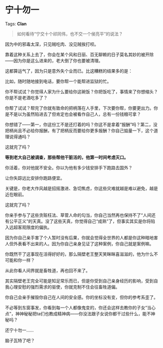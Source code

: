 # 宁十勿一

Tags: **Clan**

> 如何看待“宁交十个祁同伟，也不交一个侯亮平”的说法？



因为中的邪毒太深，只见贼吃肉、没见贼挨打呗。

靠着这种关系上去了，你会在某个风和日丽、百无聊赖的日子莫名其妙的被开除——因为你是这么进来的，老大倒了你也要被清理。

这都算运气了，因为只是意外失个业而已。比这糟糕的结果多的是：

比如，随时随地接到电话，要你帮一个能帮进监狱的忙。

你不帮试试？你觉得人家为什么要给你这碗饭？你把饭吃了，事情来了你想缩头？你是不是老酒吃多了？

你帮了试试？帮完了你就有致命的把柄落在人手里，下次要你帮，你要更出力。你是不是以为虽然陷进去了但肯定也会被看作自己人，总有一份钱粮可拿？

你想错了——第一，你这份工不是还打着的吗？你这不是拿着“报酬”吗？第二，没把柄尚且不必给你报酬，有了把柄反而要给你更多报酬？你自己掂量一下，这个道理说得通吗？

这就完了吗？

**等到老大自己被调查，那些帮他干脏活的，他第一时间考虑灭口。**

你活着，你对他就不安全。你以为他有多少钱安排手下跑路去国外？

让你失踪远比安排你跑路便宜。

关键是，你老大作风越是招摇激进、急切焦虑，你这些灾难就越是难以避免，越是近在眼前。

这就完了吗？

你亲手参与了这些贪赃枉法、草菅人命的勾当，你自己当然再也保持不了“人间还有公平正义”的天真。没了这些天真，你觉得自己“成熟”了，但事实其实是你将陷入远超客观限度的偏执。

因为你自己亲手害了个人暂时没有后果，你就会觉得全世界的人都是你这种暗地害人但外表看不出来的人。因为你自己亲身见证了这种案例，你自己就是案例嘛。

你既然干了这事现在活得好好的，那么隔壁老王整天笑眯眯喜滋滋的，他为什么不可能和你一样？

从此你看人间界就是畜牲道，再也回不来了。

其实隔壁老王完全可能是知足常乐而已，但是你受到自己亲身经历的影响，受到自我心理安慰的强烈需求的驱使，你就克制不住会往畜牲道偏。

你自己会亲手摧毁你自己在人间的安全感。你的坐标没有变，但你的参考系歪了。

不必等到东窗事发，你看到每一个人都像鬼变的，你还会这样去教你的子女“当心点”，神神秘秘把ta们也教成精神病——你没法跟子女说你都干过些什么，能不神秘吗？

  


还宁十勿一……

脑子瓦特了吧？



